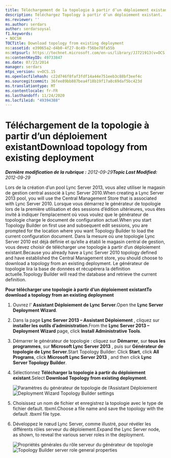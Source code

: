 ```yaml
---
title: Téléchargement de la topologie à partir d’un déploiement existant
description: Téléchargez Topology à partir d’un déploiement existant.
ms.reviewer: ''
ms.author: serdars
author: serdarsoysal
f1.keywords:
- NOCSH
TOCTitle: Download topology from existing deployment
ms:assetid: e39065a2-d4b0-4f27-8c49-f56be78fa55b
ms:mtpsurl: https://technet.microsoft.com/en-us/library/JJ721913(v=OCS.15)
ms:contentKeyID: 49733847
ms.date: 07/23/2014
manager: serdars
mtps_version: v=OCS.15
ms.openlocfilehash: c22d746f8faf3fdf14a44e751eeb3c88bf3eef4c
ms.sourcegitcommit: 36fee89bb887bea4f18b19f17a8c69daf5bc423d
ms.translationtype: MT
ms.contentlocale: fr-FR
ms.lasthandoff: 11/24/2020
ms.locfileid: "49394388"
---
```

# <a name="download-topology-from-existing-deployment"></a><span data-ttu-id="d73ec-103">Téléchargement de la topologie à partir d’un déploiement existant</span><span class="sxs-lookup"><span data-stu-id="d73ec-103">Download topology from existing deployment</span></span>

<div data-xmlns="http://www.w3.org/1999/xhtml">

<div class="topic" data-xmlns="http://www.w3.org/1999/xhtml" data-msxsl="urn:schemas-microsoft-com:xslt" data-cs="https://msdn.microsoft.com/">

<div data-asp="https://msdn2.microsoft.com/asp">



</div>

<div id="mainSection">

<div id="mainBody"><span data-ttu-id="d73ec-104">

<span> </span></span><span class="sxs-lookup"><span data-stu-id="d73ec-104">

<span> </span></span></span>

<span data-ttu-id="d73ec-105">_**Dernière modification de la rubrique :** 2012-09-29_</span><span class="sxs-lookup"><span data-stu-id="d73ec-105">_**Topic Last Modified:** 2012-09-29_</span></span>

<span data-ttu-id="d73ec-106">Lors de la création d’un pool Lync Server 2013, vous allez utiliser le magasin de gestion central associé à Lync Server 2010.</span><span class="sxs-lookup"><span data-stu-id="d73ec-106">When creating a Lync Server 2013 pool, you will use the Central Management Store that is associated with Lync Server 2010.</span></span> <span data-ttu-id="d73ec-107">Lorsque vous démarrez le générateur de topologie lors de la première utilisation et des sessions d’édition ultérieures, vous êtes invité à indiquer l’emplacement où vous voulez que le générateur de topologie charge le document de configuration actuel.</span><span class="sxs-lookup"><span data-stu-id="d73ec-107">When you start Topology Builder on first use and subsequent edit sessions, you are prompted for the location where you want Topology Builder to load the current configuration document.</span></span> <span data-ttu-id="d73ec-108">Dans la mesure où une topologie Lync Server 2010 est déjà définie et qu’elle a établi le magasin central de gestion, vous devez choisir de télécharger une topologie à partir d’un déploiement existant.</span><span class="sxs-lookup"><span data-stu-id="d73ec-108">Because you already have a Lync Server 2010 topology defined and have established the Central Management store, you should choose to download a topology from an existing deployment.</span></span> <span data-ttu-id="d73ec-109">Le générateur de topologie lira la base de données et récupérera la définition actuelle.</span><span class="sxs-lookup"><span data-stu-id="d73ec-109">Topology Builder will read the database and retrieve the current definition.</span></span>

<span data-ttu-id="d73ec-110">**Pour télécharger une topologie à partir d’un déploiement existant**</span><span class="sxs-lookup"><span data-stu-id="d73ec-110">**To download a topology from an existing deployment**</span></span>

1.  <span data-ttu-id="d73ec-111">Ouvrez l' **Assistant Déploiement de Lync Server**.</span><span class="sxs-lookup"><span data-stu-id="d73ec-111">Open the **Lync Server Deployment Wizard**.</span></span>

2.  <span data-ttu-id="d73ec-112">Dans la page **Lync Server 2013 – Assistant Déploiement** , cliquez sur **installer les outils d’administration**.</span><span class="sxs-lookup"><span data-stu-id="d73ec-112">From the **Lync Server 2013 – Deployment Wizard** page, click **Install Administrative Tools**.</span></span>

3.  <span data-ttu-id="d73ec-113">Démarrer le générateur de topologie : cliquez sur **Démarrer**, sur **tous les programmes**, sur **Microsoft Lync Server 2013** , puis sur **Générateur de topologie de Lync Server**.</span><span class="sxs-lookup"><span data-stu-id="d73ec-113">Start Topology Builder: Click **Start**, click **All Programs**, click **Microsoft Lync Server 2013** , and then click **Lync Server Topology Builder**.</span></span>

4.  <span data-ttu-id="d73ec-114">Sélectionnez **Télécharger la topologie à partir du déploiement existant**.</span><span class="sxs-lookup"><span data-stu-id="d73ec-114">Select **Download Topology from existing deployment**.</span></span>
    
    <span data-ttu-id="d73ec-115">![Paramètres du générateur de topologie de l’Assistant Déploiement](images/JJ721913.d5b39fd9-3c13-422e-a06c-25d2568fe781(OCS.15).jpg "Paramètres du générateur de topologie de l’Assistant Déploiement")</span><span class="sxs-lookup"><span data-stu-id="d73ec-115">![Deployment Wizard Topology Builder settings](images/JJ721913.d5b39fd9-3c13-422e-a06c-25d2568fe781(OCS.15).jpg "Deployment Wizard Topology Builder settings")</span></span>

5.  <span data-ttu-id="d73ec-116">Choisissez un nom de fichier et enregistrez la topologie avec le type de fichier default. tbxml.</span><span class="sxs-lookup"><span data-stu-id="d73ec-116">Choose a file name and save the topology with the default .tbxml file type.</span></span>

6.  <span data-ttu-id="d73ec-117">Développez le nœud Lync Server, comme illustré, pour révéler les différents rôles serveur du déploiement.</span><span class="sxs-lookup"><span data-stu-id="d73ec-117">Expand the Lync Server node, as shown, to reveal the various server roles in the deployment.</span></span>
    
    <span data-ttu-id="d73ec-118">![Propriétés générales du rôle serveur du générateur de topologie](images/JJ721913.af99ead3-676b-47fd-8369-5a5f9717383f(OCS.15).jpg "Propriétés générales du rôle serveur du générateur de topologie")</span><span class="sxs-lookup"><span data-stu-id="d73ec-118">![Topology Builder server role general properties](images/JJ721913.af99ead3-676b-47fd-8369-5a5f9717383f(OCS.15).jpg "Topology Builder server role general properties")</span></span>

<span data-ttu-id="d73ec-119"></div>

<span> </span>

</div>

</div>

</span><span class="sxs-lookup"><span data-stu-id="d73ec-119"></div>

<span> </span>

</div>

</div>

</span></span></div>

